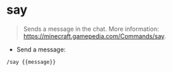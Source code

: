 # say

> Sends a message in the chat.
> More information: <https://minecraft.gamepedia.com/Commands/say>.

- Send a message:

`/say {{message}}`
